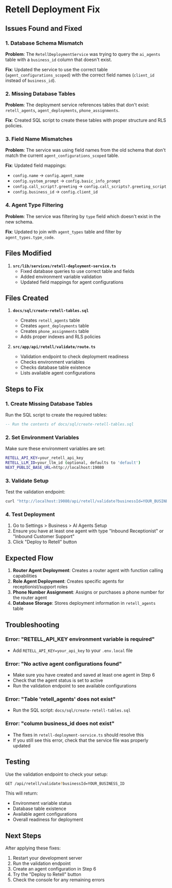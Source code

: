 # Retell Deployment Fix

## Issues Found and Fixed

### 1. Database Schema Mismatch
**Problem**: The `RetellDeploymentService` was trying to query the `ai_agents` table with a `business_id` column that doesn't exist.

**Fix**: Updated the service to use the correct table (`agent_configurations_scoped`) with the correct field names (`client_id` instead of `business_id`).

### 2. Missing Database Tables
**Problem**: The deployment service references tables that don't exist: `retell_agents`, `agent_deployments`, `phone_assignments`.

**Fix**: Created SQL script to create these tables with proper structure and RLS policies.

### 3. Field Name Mismatches
**Problem**: The service was using field names from the old schema that don't match the current `agent_configurations_scoped` table.

**Fix**: Updated field mappings:
- `config.name` → `config.agent_name`
- `config.system_prompt` → `config.basic_info_prompt`
- `config.call_script?.greeting` → `config.call_scripts?.greeting_script`
- `config.business_id` → `config.client_id`

### 4. Agent Type Filtering
**Problem**: The service was filtering by `type` field which doesn't exist in the new schema.

**Fix**: Updated to join with `agent_types` table and filter by `agent_types.type_code`.

## Files Modified

1. **`src/lib/services/retell-deployment-service.ts`**
   - Fixed database queries to use correct table and fields
   - Added environment variable validation
   - Updated field mappings for agent configurations

## Files Created

1. **`docs/sql/create-retell-tables.sql`**
   - Creates `retell_agents` table
   - Creates `agent_deployments` table  
   - Creates `phone_assignments` table
   - Adds proper indexes and RLS policies

2. **`src/app/api/retell/validate/route.ts`**
   - Validation endpoint to check deployment readiness
   - Checks environment variables
   - Checks database table existence
   - Lists available agent configurations

## Steps to Fix

### 1. Create Missing Database Tables
Run the SQL script to create the required tables:
```sql
-- Run the contents of docs/sql/create-retell-tables.sql
```

### 2. Set Environment Variables
Make sure these environment variables are set:
```bash
RETELL_API_KEY=your_retell_api_key
RETELL_LLM_ID=your_llm_id (optional, defaults to 'default')
NEXT_PUBLIC_BASE_URL=http://localhost:19080
```

### 3. Validate Setup
Test the validation endpoint:
```bash
curl "http://localhost:19080/api/retell/validate?businessId=YOUR_BUSINESS_ID"
```

### 4. Test Deployment
1. Go to Settings > Business > AI Agents Setup
2. Ensure you have at least one agent with type "Inbound Receptionist" or "Inbound Customer Support"
3. Click "Deploy to Retell" button

## Expected Flow

1. **Router Agent Deployment**: Creates a router agent with function calling capabilities
2. **Role Agent Deployment**: Creates specific agents for receptionist/support roles
3. **Phone Number Assignment**: Assigns or purchases a phone number for the router agent
4. **Database Storage**: Stores deployment information in `retell_agents` table

## Troubleshooting

### Error: "RETELL_API_KEY environment variable is required"
- Add `RETELL_API_KEY=your_api_key` to your `.env.local` file

### Error: "No active agent configurations found"
- Make sure you have created and saved at least one agent in Step 6
- Check that the agent status is set to active
- Run the validation endpoint to see available configurations

### Error: "Table 'retell_agents' does not exist"
- Run the SQL script: `docs/sql/create-retell-tables.sql`

### Error: "column business_id does not exist"
- The fixes in `retell-deployment-service.ts` should resolve this
- If you still see this error, check that the service file was properly updated

## Testing

Use the validation endpoint to check your setup:
```bash
GET /api/retell/validate?businessId=YOUR_BUSINESS_ID
```

This will return:
- Environment variable status
- Database table existence
- Available agent configurations
- Overall readiness for deployment

## Next Steps

After applying these fixes:
1. Restart your development server
2. Run the validation endpoint
3. Create an agent configuration in Step 6
4. Try the "Deploy to Retell" button
5. Check the console for any remaining errors